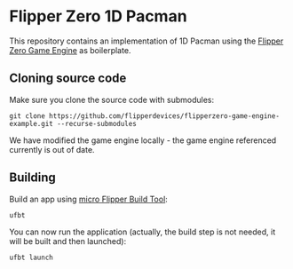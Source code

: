# Flipper Zero 1D Pacman

This repository contains an implementation of 1D Pacman using the [Flipper Zero Game Engine](https://github.com/flipperdevices/flipperzero-game-engine) as boilerplate.

## Cloning source code

Make sure you clone the source code with submodules:
```
git clone https://github.com/flipperdevices/flipperzero-game-engine-example.git --recurse-submodules
```

We have modified the game engine locally - the game engine referenced currently is out of date.

## Building

Build an app using [micro Flipper Build Tool](https://pypi.org/project/ufbt/):
```
ufbt
```
You can now run the application (actually, the build step is not needed, it will be built and then launched):
```
ufbt launch
```
